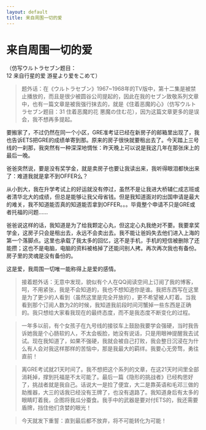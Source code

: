 ```yaml
---
layout: default
title: 来自周围一切的爱
---
```

# 来自周围一切的爱
（仿写ウルトラセブン题目：<br/>
12 来自行星的爱 游星より爱をこめて）

>题外话：在《ウルトラセブン》1967~1968年的TV版中，第十二集是被禁止播放的，而且是很少被圆谷公司提起的，因此在我的セブン致敬系列文章中，也有一篇文章是被我强行抹去的，就是《住着恶魔的心》（仿写ウルトラセブン题目：31 住着恶魔的花 悪魔の住む花），因为这篇文章更多的是误会，我不想再多提起。

要搬家了，不过仍然在同一个小区，GRE准考证已经在新房子的邮箱里出现了，我也告诉ETS把GRE的成绩单寄到那。原来的房子很快就要租出去了。今天踏上三号线的一刹那，我突然有一种深深地惆怅：昨天晚上可以说是我这几年在那张床上的最后一晚。

爸爸突然说，要是没有奖学金，就是卖房子也要让我读出来，我听得眼泪都快出来了：难道我就是拿不到OFFER么？

从小到大，我在升学考试上的好运就没有停过，虽然不是让我进大桥辅仁成志班或者清华北大的成绩，但总是能够让我父母省钱。但是我知道面对的出国申请是最大的难关，我不知道能否真的知道能否拿到OFFER。。。毕竟整个申请不只是GRE或者托福的问题……

爸爸说这样的话，我知道是为了给我颗定心丸，但这定心丸我绝对不要。我要拿奖学金，这房子只会是租出去，永远不会卖出去。我不能让爸妈失去他们进入上海的第一个落脚点。这里也承载了我太多的回忆，这不是手机，手机的短信被删除了还能攒；这也不是电脑，电脑的资料被格掉了还能问别人拷。再次再次我也有备份。房子里的灵魂是没有备份的。

这是爱，我周围一切唯一能称得上是爱的感情。

>接着题外话：无意中发现，貌似有个人在QQ阅读空间上订阅了我的博客，呵，不用紧张，我是不会知道的，我也不想知道你是谁。我把东西写在这里是为了更少的人看到（虽然这里是完全开放的），更不希望被人盯着。当我看到那个订阅人数为2的时候，我知道我前段时间河蟹掉一些东西是正确的。我只想给大家看我现在的最终态度，而不是我态度不断变化的过程。

>一年多以前，有个女孩子在九号线的接驳车上鼓励我要学会强硬，当时我告诉她我是个心肠软的人，不太会板脸，她没有说话，只是用眼神提醒我去试试。现在我知道了，如果不强硬，我就会被自己打败，我会整日沉浸在为什么有人会对我这样那样的苦恼中，那是我最大的羁绊。我要心无旁骛，勇往直前！

>离GRE考试就21天时间了。我不想把这个系列的文章，在这21天时间里全部消耗掉，撑到托福是不太可能了。最后一篇《隐形的挑战者》已经构思好了，挑战者就是我自己。话说大一是捡了便宜，大二是靠英语和毛邓三做的助推器，大三的话我已经没有王牌了，也没有退路了。我知道身后有太多的眼睛盯着我，企图将我瓜分蚕食。我手中的武器是要对付ETS的，我还需要盾牌，挡住他们贪婪的眼光！

>今天就发下重誓：直到最后都不放弃，将不可能转化为可能！
